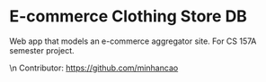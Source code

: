 # E-commerce Clothing Store DB
Web app that models an e-commerce aggregator site. For CS 157A semester project.

\n Contributor: https://github.com/minhancao
